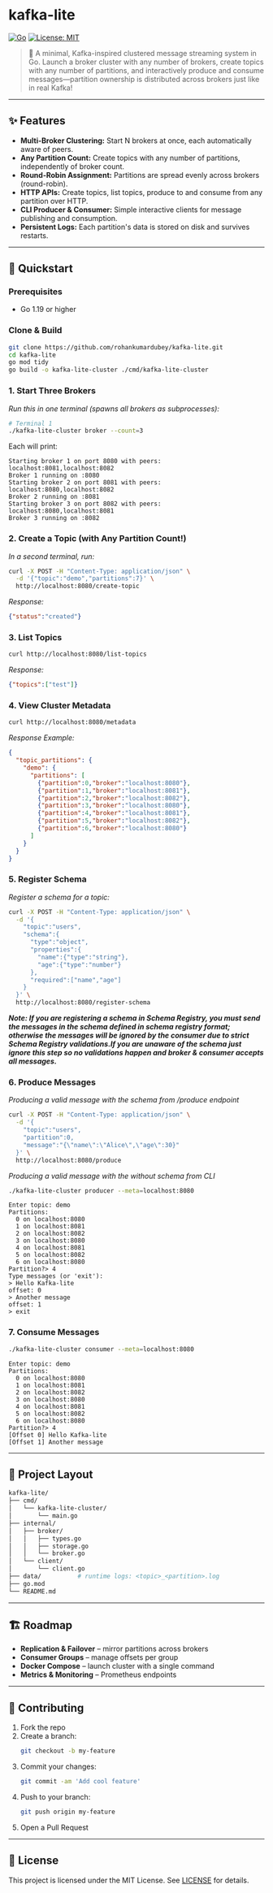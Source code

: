 # kafka-lite

[![Go](https://img.shields.io/badge/Go-1.19+-00ADD8?logo=go)](https://golang.org)
[![License: MIT](https://img.shields.io/badge/License-MIT-green.svg)](LICENSE)

> 🚀 A minimal, Kafka-inspired clustered message streaming system in Go.
> Launch a broker cluster with any number of brokers, create topics with any number of partitions, and interactively produce and consume messages—partition ownership is distributed across brokers just like in real Kafka!

---

## ✨ Features

- **Multi-Broker Clustering:** Start N brokers at once, each automatically aware of peers.
- **Any Partition Count:** Create topics with any number of partitions, independently of broker count.
- **Round-Robin Assignment:** Partitions are spread evenly across brokers (round-robin).
- **HTTP APIs:** Create topics, list topics, produce to and consume from any partition over HTTP.
- **CLI Producer & Consumer:** Simple interactive clients for message publishing and consumption.
- **Persistent Logs:** Each partition's data is stored on disk and survives restarts.

---

## 🚀 Quickstart

### Prerequisites

- Go 1.19 or higher

### Clone & Build

```sh
git clone https://github.com/rohankumardubey/kafka-lite.git
cd kafka-lite
go mod tidy
go build -o kafka-lite-cluster ./cmd/kafka-lite-cluster
```

### 1. Start Three Brokers

_Run this in one terminal (spawns all brokers as subprocesses):_

```sh
# Terminal 1
./kafka-lite-cluster broker --count=3
```

Each will print:
```
Starting broker 1 on port 8080 with peers: localhost:8081,localhost:8082
Broker 1 running on :8080
Starting broker 2 on port 8081 with peers: localhost:8080,localhost:8082
Broker 2 running on :8081
Starting broker 3 on port 8082 with peers: localhost:8080,localhost:8081
Broker 3 running on :8082

```

### 2. Create a Topic (with Any Partition Count!)

_In a second terminal, run:_

```sh
curl -X POST -H "Content-Type: application/json" \
  -d '{"topic":"demo","partitions":7}' \
  http://localhost:8080/create-topic
```

_Response:_
```json
{"status":"created"}
```

### 3. List Topics

```sh
curl http://localhost:8080/list-topics
```

_Response:_
```json
{"topics":["test"]}
```

### 4. View Cluster Metadata

```sh
curl http://localhost:8080/metadata
```

_Response Example:_
```json
{
  "topic_partitions": {
    "demo": {
      "partitions": [
        {"partition":0,"broker":"localhost:8080"},
        {"partition":1,"broker":"localhost:8081"},
        {"partition":2,"broker":"localhost:8082"},
        {"partition":3,"broker":"localhost:8080"},
        {"partition":4,"broker":"localhost:8081"},
        {"partition":5,"broker":"localhost:8082"},
        {"partition":6,"broker":"localhost:8080"}
      ]
    }
  }
}
```
### 5. Register Schema

_Register a schema for a topic:_
```sh
curl -X POST -H "Content-Type: application/json" \
  -d '{
    "topic":"users",
    "schema":{
      "type":"object",
      "properties":{
        "name":{"type":"string"},
        "age":{"type":"number"}
      },
      "required":["name","age"]
    }
  }' \
  http://localhost:8080/register-schema
```
_**Note: If you are registering a schema in Schema Registry, you must send the messages in the schema defined in schema registry format; otherwise the messages will be ignored by the consumer due to strict Schema Registry validations.If you are unaware of the schema just ignore this step so no validations happen and broker & consumer accepts all messages.**_

### 6. Produce Messages

_Producing a valid message with the schema from /produce endpoint_

```sh
curl -X POST -H "Content-Type: application/json" \
  -d '{
    "topic":"users",
    "partition":0,
    "message":"{\"name\":\"Alice\",\"age\":30}"
  }' \
  http://localhost:8080/produce
```

_Producing a valid message with the without schema from CLI_
```sh
./kafka-lite-cluster producer --meta=localhost:8080
```

```
Enter topic: demo
Partitions:
  0 on localhost:8080
  1 on localhost:8081
  2 on localhost:8082
  3 on localhost:8080
  4 on localhost:8081
  5 on localhost:8082
  6 on localhost:8080
Partition?> 4
Type messages (or 'exit'):
> Hello Kafka-lite
offset: 0
> Another message
offset: 1
> exit
```

### 7. Consume Messages

```sh
./kafka-lite-cluster consumer --meta=localhost:8080
```
```
Enter topic: demo
Partitions:
  0 on localhost:8080
  1 on localhost:8081
  2 on localhost:8082
  3 on localhost:8080
  4 on localhost:8081
  5 on localhost:8082
  6 on localhost:8080
Partition?> 4
[Offset 0] Hello Kafka-lite
[Offset 1] Another message
```

---

## 📁 Project Layout
```sh
kafka-lite/
├── cmd/
│   └── kafka-lite-cluster/
│       └── main.go
├── internal/
│   ├── broker/
│   │   ├── types.go
│   │   ├── storage.go
│   │   └── broker.go
│   └── client/
│       └── client.go
├── data/          # runtime logs: <topic>_<partition>.log
├── go.mod
└── README.md
```

---

## 🏗️ Roadmap

- **Replication & Failover** – mirror partitions across brokers
- **Consumer Groups** – manage offsets per group
- **Docker Compose** – launch cluster with a single command
- **Metrics & Monitoring** – Prometheus endpoints

---

## 🤝 Contributing

1. Fork the repo
2. Create a branch:
   ```sh
   git checkout -b my-feature
   ```
3. Commit your changes:
   ```sh
   git commit -am 'Add cool feature'
   ```
4. Push to your branch:
   ```sh
   git push origin my-feature
   ```
5. Open a Pull Request

---

## 📄 License

This project is licensed under the MIT License. See [LICENSE](LICENSE) for details.
